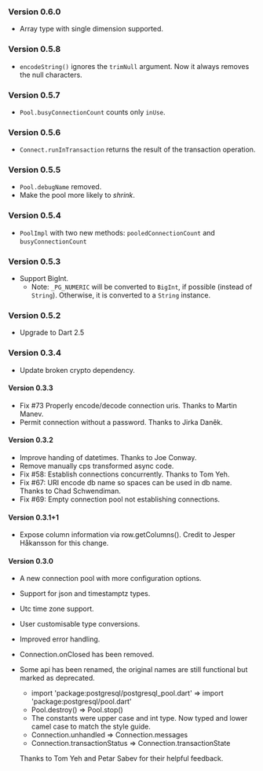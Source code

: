 ### Version 0.6.0

* Array type with single dimension supported.

### Version 0.5.8

* `encodeString()` ignores the `trimNull` argument. Now it always removes the null characters.

### Version 0.5.7

* `Pool.busyConnectionCount` counts only `inUse`.

### Version 0.5.6

* `Connect.runInTransaction` returns the result of the transaction operation.

### Version 0.5.5

* `Pool.debugName` removed.
* Make the pool more likely to *shrink*.

### Version 0.5.4

* `PoolImpl` with two new methods: `pooledConnectionCount` and `busyConnectionCount`

### Version 0.5.3

* Support BigInt.
    * Note: `_PG_NUMERIC` will be converted to `BigInt`, if possible (instead of `String`). Otherwise, it is converted to a `String` instance.

### Version 0.5.2

* Upgrade to Dart 2.5

### Version 0.3.4
 
* Update broken crypto dependency.

#### Version 0.3.3

* Fix #73 Properly encode/decode connection uris. Thanks to Martin Manev.
* Permit connection without a password. Thanks to Jirka Daněk.

#### Version 0.3.2

* Improve handing of datetimes. Thanks to Joe Conway.
* Remove manually cps transformed async code.
* Fix #58: Establish connections concurrently. Thanks to Tom Yeh.
* Fix #67: URI encode db name so spaces can be used in db name. Thanks to Chad Schwendiman.
* Fix #69: Empty connection pool not establishing connections.

#### Version 0.3.1+1

* Expose column information via row.getColumns(). Credit to Jesper Håkansson for this change.

#### Version 0.3.0

* A new connection pool with more configuration options.
* Support for json and timestamptz types.
* Utc time zone support.
* User customisable type conversions.
* Improved error handling.
* Connection.onClosed has been removed.
* Some api has been renamed, the original names are still functional but marked as deprecated.
    * import 'package:postgresql/postgresql_pool.dart'  =>  import 'package:postgresql/pool.dart'
    * Pool.destroy() => Pool.stop()
    * The constants were upper case and int type. Now typed and lower camel case to match the style guide.
    * Connection.unhandled => Connection.messages
    * Connection.transactionStatus => Connection.transactionState

  Thanks to Tom Yeh and Petar Sabev for their helpful feedback.
